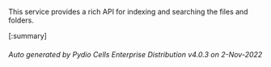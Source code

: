 






This service provides a rich API for indexing and searching the files and folders.

[:summary]

###### Auto generated by Pydio Cells Enterprise Distribution v4.0.3 on 2-Nov-2022
